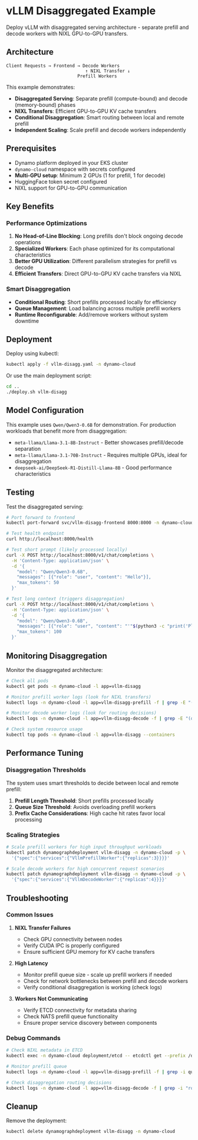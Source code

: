 # vLLM Disaggregated Example

Deploy vLLM with disaggregated serving architecture - separate prefill and decode workers with NIXL GPU-to-GPU transfers.

## Architecture

```text
Client Requests → Frontend → Decode Workers
                              ↑ NIXL Transfer ↓
                           Prefill Workers
```

This example demonstrates:
- **Disaggregated Serving**: Separate prefill (compute-bound) and decode (memory-bound) phases
- **NIXL Transfers**: Efficient GPU-to-GPU KV cache transfers
- **Conditional Disaggregation**: Smart routing between local and remote prefill
- **Independent Scaling**: Scale prefill and decode workers independently

## Prerequisites

- Dynamo platform deployed in your EKS cluster
- `dynamo-cloud` namespace with secrets configured
- **Multi-GPU setup**: Minimum 2 GPUs (1 for prefill, 1 for decode)
- HuggingFace token secret configured
- NIXL support for GPU-to-GPU communication

## Key Benefits

### Performance Optimizations
1. **No Head-of-Line Blocking**: Long prefills don't block ongoing decode operations
2. **Specialized Workers**: Each phase optimized for its computational characteristics
3. **Better GPU Utilization**: Different parallelism strategies for prefill vs decode
4. **Efficient Transfers**: Direct GPU-to-GPU KV cache transfers via NIXL

### Smart Disaggregation
- **Conditional Routing**: Short prefills processed locally for efficiency
- **Queue Management**: Load balancing across multiple prefill workers
- **Runtime Reconfigurable**: Add/remove workers without system downtime

## Deployment

Deploy using kubectl:

```bash
kubectl apply -f vllm-disagg.yaml -n dynamo-cloud
```

Or use the main deployment script:

```bash
cd ..
./deploy.sh vllm-disagg
```

## Model Configuration

This example uses `Qwen/Qwen3-0.6B` for demonstration. For production workloads that benefit more from disaggregation:

- `meta-llama/Llama-3.1-8B-Instruct` - Better showcases prefill/decode separation
- `meta-llama/Llama-3.1-70B-Instruct` - Requires multiple GPUs, ideal for disaggregation
- `deepseek-ai/DeepSeek-R1-Distill-Llama-8B` - Good performance characteristics

## Testing

Test the disaggregated serving:

```bash
# Port forward to frontend
kubectl port-forward svc/vllm-disagg-frontend 8000:8000 -n dynamo-cloud

# Test health endpoint
curl http://localhost:8000/health

# Test short prompt (likely processed locally)
curl -X POST http://localhost:8000/v1/chat/completions \
  -H 'Content-Type: application/json' \
  -d '{
    "model": "Qwen/Qwen3-0.6B",
    "messages": [{"role": "user", "content": "Hello"}],
    "max_tokens": 50
  }'

# Test long context (triggers disaggregation)
curl -X POST http://localhost:8000/v1/chat/completions \
  -H 'Content-Type: application/json' \
  -d '{
    "model": "Qwen/Qwen3-0.6B",
    "messages": [{"role": "user", "content": "'"$(python3 -c "print('Please analyze this long text: ' + 'Lorem ipsum dolor sit amet, consectetur adipiscing elit. ' * 50)")"'"}],
    "max_tokens": 100
  }'
```

## Monitoring Disaggregation

Monitor the disaggregated architecture:

```bash
# Check all pods
kubectl get pods -n dynamo-cloud -l app=vllm-disagg

# Monitor prefill worker logs (look for NIXL transfers)
kubectl logs -n dynamo-cloud -l app=vllm-disagg-prefill -f | grep -E "(NIXL|transfer|remote)"

# Monitor decode worker logs (look for routing decisions)
kubectl logs -n dynamo-cloud -l app=vllm-disagg-decode -f | grep -E "(disagg|remote|local)"

# Check system resource usage
kubectl top pods -n dynamo-cloud -l app=vllm-disagg --containers
```

## Performance Tuning

### Disaggregation Thresholds
The system uses smart thresholds to decide between local and remote prefill:

1. **Prefill Length Threshold**: Short prefills processed locally
2. **Queue Size Threshold**: Avoids overloading prefill workers
3. **Prefix Cache Considerations**: High cache hit rates favor local processing

### Scaling Strategies
```bash
# Scale prefill workers for high input throughput workloads
kubectl patch dynamographdeployment vllm-disagg -n dynamo-cloud -p \
  '{"spec":{"services":{"VllmPrefillWorker":{"replicas":3}}}}'

# Scale decode workers for high concurrent request scenarios
kubectl patch dynamographdeployment vllm-disagg -n dynamo-cloud -p \
  '{"spec":{"services":{"VllmDecodeWorker":{"replicas":4}}}}'
```

## Troubleshooting

### Common Issues

1. **NIXL Transfer Failures**
   - Check GPU connectivity between nodes
   - Verify CUDA IPC is properly configured
   - Ensure sufficient GPU memory for KV cache transfers

2. **High Latency**
   - Monitor prefill queue size - scale up prefill workers if needed
   - Check for network bottlenecks between prefill and decode workers
   - Verify conditional disaggregation is working (check logs)

3. **Workers Not Communicating**
   - Verify ETCD connectivity for metadata sharing
   - Check NATS prefill queue functionality
   - Ensure proper service discovery between components

### Debug Commands
```bash
# Check NIXL metadata in ETCD
kubectl exec -n dynamo-cloud deployment/etcd -- etcdctl get --prefix /dynamo/nixl

# Monitor prefill queue
kubectl logs -n dynamo-cloud -l app=vllm-disagg-prefill -f | grep -i queue

# Check disaggregation routing decisions
kubectl logs -n dynamo-cloud -l app=vllm-disagg-decode -f | grep -i "routing\|disagg"
```

## Cleanup

Remove the deployment:

```bash
kubectl delete dynamographdeployment vllm-disagg -n dynamo-cloud
```
